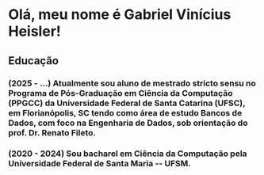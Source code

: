 # Olá, meu nome é Gabriel Vinícius Heisler!

## Educação

### (2025 - ...) Atualmente sou aluno de mestrado stricto sensu no Programa de Pós-Graduação em Ciência da Computação (PPGCC) da Universidade Federal de Santa Catarina (UFSC), em Florianópolis, SC tendo como área de estudo Bancos de Dados, com foco na Engenharia de Dados, sob orientação do prof. Dr. Renato Fileto.

### (2020 - 2024) Sou bacharel em Ciência da Computação pela Universidade Federal de Santa Maria -- UFSM.

